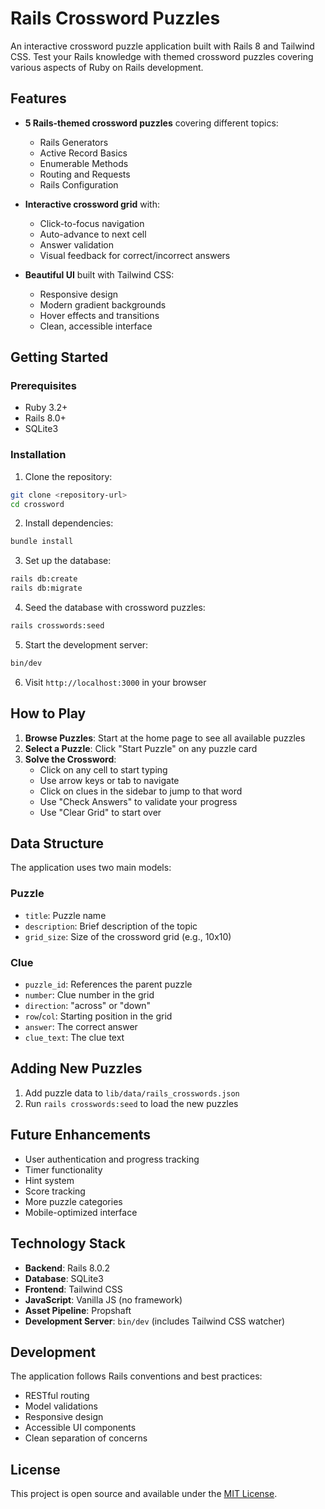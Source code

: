 # Rails Crossword Puzzles

An interactive crossword puzzle application built with Rails 8 and Tailwind CSS. Test your Rails knowledge with themed crossword puzzles covering various aspects of Ruby on Rails development.

## Features

- **5 Rails-themed crossword puzzles** covering different topics:
  - Rails Generators
  - Active Record Basics
  - Enumerable Methods
  - Routing and Requests
  - Rails Configuration

- **Interactive crossword grid** with:
  - Click-to-focus navigation
  - Auto-advance to next cell
  - Answer validation
  - Visual feedback for correct/incorrect answers

- **Beautiful UI** built with Tailwind CSS:
  - Responsive design
  - Modern gradient backgrounds
  - Hover effects and transitions
  - Clean, accessible interface

## Getting Started

### Prerequisites

- Ruby 3.2+
- Rails 8.0+
- SQLite3

### Installation

1. Clone the repository:
```bash
git clone <repository-url>
cd crossword
```

2. Install dependencies:
```bash
bundle install
```

3. Set up the database:
```bash
rails db:create
rails db:migrate
```

4. Seed the database with crossword puzzles:
```bash
rails crosswords:seed
```

5. Start the development server:
```bash
bin/dev
```

6. Visit `http://localhost:3000` in your browser

## How to Play

1. **Browse Puzzles**: Start at the home page to see all available puzzles
2. **Select a Puzzle**: Click "Start Puzzle" on any puzzle card
3. **Solve the Crossword**:
   - Click on any cell to start typing
   - Use arrow keys or tab to navigate
   - Click on clues in the sidebar to jump to that word
   - Use "Check Answers" to validate your progress
   - Use "Clear Grid" to start over

## Data Structure

The application uses two main models:

### Puzzle
- `title`: Puzzle name
- `description`: Brief description of the topic
- `grid_size`: Size of the crossword grid (e.g., 10x10)

### Clue
- `puzzle_id`: References the parent puzzle
- `number`: Clue number in the grid
- `direction`: "across" or "down"
- `row`/`col`: Starting position in the grid
- `answer`: The correct answer
- `clue_text`: The clue text

## Adding New Puzzles

1. Add puzzle data to `lib/data/rails_crosswords.json`
2. Run `rails crosswords:seed` to load the new puzzles

## Future Enhancements

- User authentication and progress tracking
- Timer functionality
- Hint system
- Score tracking
- More puzzle categories
- Mobile-optimized interface

## Technology Stack

- **Backend**: Rails 8.0.2
- **Database**: SQLite3
- **Frontend**: Tailwind CSS
- **JavaScript**: Vanilla JS (no framework)
- **Asset Pipeline**: Propshaft
- **Development Server**: `bin/dev` (includes Tailwind CSS watcher)

## Development

The application follows Rails conventions and best practices:

- RESTful routing
- Model validations
- Responsive design
- Accessible UI components
- Clean separation of concerns

## License

This project is open source and available under the [MIT License](LICENSE).
